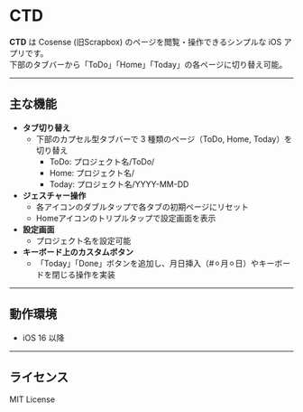 # CTD

**CTD** は Cosense (旧Scrapbox) のページを閲覧・操作できるシンプルな iOS アプリです。  
下部のタブバーから「ToDo」「Home」「Today」の各ページに切り替え可能。

---

## 主な機能

- **タブ切り替え**  
  - 下部のカプセル型タブバーで 3 種類のページ（ToDo, Home, Today）を切り替え
    - ToDo: プロジェクト名/ToDo/
    - Home: プロジェクト名/
    - Today: プロジェクト名/YYYY-MM-DD
- **ジェスチャー操作**  
  - 各アイコンのダブルタップで各タブの初期ページにリセット  
  - Homeアイコンのトリプルタップで設定画面を表示
- **設定画面**  
  - プロジェクト名を設定可能
- **キーボード上のカスタムボタン**  
  - 「Today」「Done」ボタンを追加し、月日挿入（#⚪︎月⚪︎日）やキーボードを閉じる操作を実装

---

## 動作環境

- iOS 16 以降  

---

## ライセンス

MIT License
